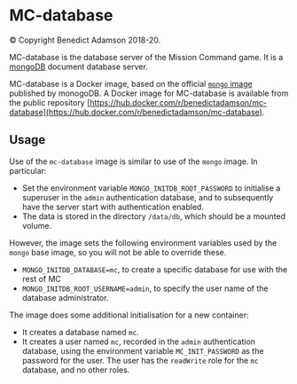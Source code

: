 # MC-database
© Copyright Benedict Adamson 2018-20.

MC-database is the database server of the Mission Command game. It is a [mongoDB](https://www.mongodb.com/) document database server.

MC-database is a Docker image, based on the official [`mongo` image](https://hub.docker.com/_/mongo) published by monogoDB. A Docker image for MC-database is available from the  public repository
[https://hub.docker.com/r/benedictadamson/mc-database](https://hub.docker.com/r/benedictadamson/mc-database).

## Usage
Use of the `mc-database` image is similar to use of the `mongo` image. In particular:
* Set the environment variable `MONGO_INITDB_ROOT_PASSWORD` to initialise a superuser in the `admin` authentication database, and to subsequently have the server start with authentication enabled.
* The data is stored in the directory `/data/db`, which should be a mounted volume.

However, the image sets the following environment variables used by the `mongo` base image, so you will not be able to override these.
* `MONGO_INITDB_DATABASE=mc`, to create a specific database for use with the rest of MC
* `MONGO_INITDB_ROOT_USERNAME=admin`, to specify the user name of the database administrator.

The image does some additional initialisation for a new container:
* It creates a database named `mc`.
* It creates a user named `mc`, recorded in the `admin` authentication database, using the environment variable `MC_INIT_PASSWORD` as the password for the user. The user has the `readWrite` role for the `mc` database, and no other roles.